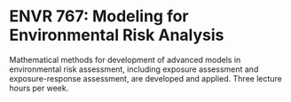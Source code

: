 # ENVR 767: Modeling for Environmental Risk Analysis

Mathematical methods for development of advanced models in environmental risk assessment, including exposure assessment and exposure-response assessment, are developed and applied. Three lecture hours per week.